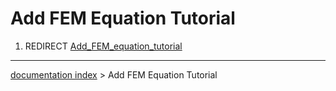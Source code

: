 # Add FEM Equation Tutorial
1.  REDIRECT [Add\_FEM\_equation\_tutorial](Add_FEM_equation_tutorial.md)

---
[documentation index](../README.md) > Add FEM Equation Tutorial
